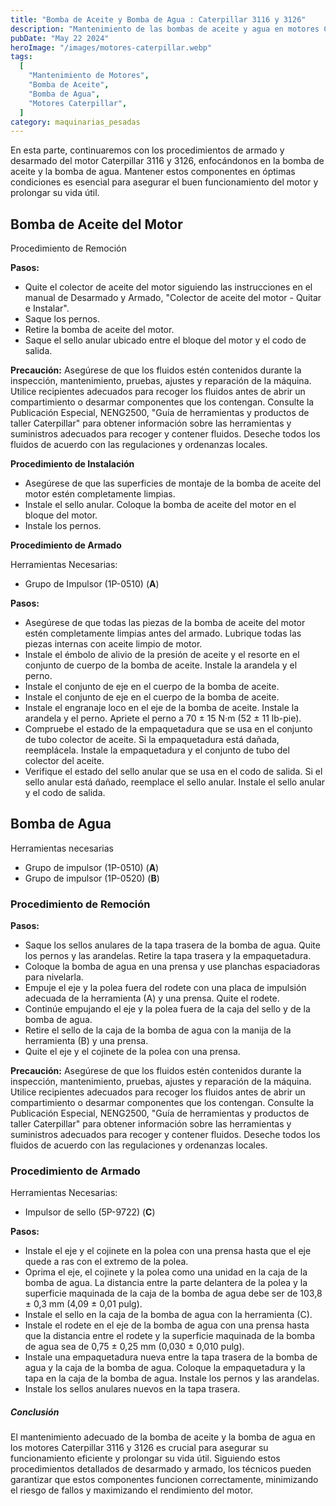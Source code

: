 ```yaml
---
title: "Bomba de Aceite y Bomba de Agua : Caterpillar 3116 y 3126"
description: "Mantenimiento de las bombas de aceite y agua en motores Caterpillar 3116 y 3126"
pubDate: "May 22 2024"
heroImage: "/images/motores-caterpillar.webp"
tags:
  [
    "Mantenimiento de Motores",
    "Bomba de Aceite",
    "Bomba de Agua",
    "Motores Caterpillar",
  ]
category: maquinarias_pesadas
---
```


En esta parte, continuaremos con los procedimientos de armado y desarmado del motor Caterpillar 3116 y 3126, enfocándonos en la bomba de aceite y la bomba de agua. Mantener estos componentes en óptimas condiciones es esencial para asegurar el buen funcionamiento del motor y prolongar su vida útil.

## Bomba de Aceite del Motor

Procedimiento de Remoción

**Pasos:**

- Quite el colector de aceite del motor siguiendo las instrucciones en el manual de Desarmado y Armado, "Colector de aceite del motor - Quitar e Instalar".
- Saque los pernos.
- Retire la bomba de aceite del motor.
- Saque el sello anular ubicado entre el bloque del motor y el codo de salida.

**Precaución:** Asegúrese de que los fluidos estén contenidos durante la inspección, mantenimiento, pruebas, ajustes y reparación de la máquina. Utilice recipientes adecuados para recoger los fluidos antes de abrir un compartimiento o desarmar componentes que los contengan. Consulte la Publicación Especial, NENG2500, "Guía de herramientas y productos de taller Caterpillar" para obtener información sobre las herramientas y suministros adecuados para recoger y contener fluidos. Deseche todos los fluidos de acuerdo con las regulaciones y ordenanzas locales.

**Procedimiento de Instalación**

- Asegúrese de que las superficies de montaje de la bomba de aceite del motor estén completamente limpias.
- Instale el sello anular. Coloque la bomba de aceite del motor en el bloque del motor.
- Instale los pernos.

**Procedimiento de Armado**

Herramientas Necesarias:

- Grupo de Impulsor (1P-0510) (**A**)

**Pasos:**

- Asegúrese de que todas las piezas de la bomba de aceite del motor estén completamente limpias antes del armado. Lubrique todas las piezas internas con aceite limpio de motor.
- Instale el émbolo de alivio de la presión de aceite y el resorte en el conjunto de cuerpo de la bomba de aceite. Instale la arandela y el perno.
- Instale el conjunto de eje en el cuerpo de la bomba de aceite.
- Instale el conjunto de eje en el cuerpo de la bomba de aceite.
- Instale el engranaje loco en el eje de la bomba de aceite. Instale la arandela y el perno. Apriete el perno a 70 ± 15 N·m (52 ± 11 lb-pie).
- Compruebe el estado de la empaquetadura que se usa en el conjunto de tubo colector de aceite. Si la empaquetadura está dañada, reemplácela. Instale la empaquetadura y el conjunto de tubo del colector del aceite.
- Verifique el estado del sello anular que se usa en el codo de salida. Si el sello anular está dañado, reemplace el sello anular. Instale el sello anular y el codo de salida.

## Bomba de Agua

Herramientas necesarias

- Grupo de impulsor (1P-0510) (**A**)
- Grupo de impulsor (1P-0520) (**B**)

### Procedimiento de Remoción

**Pasos:**

- Saque los sellos anulares de la tapa trasera de la bomba de agua. Quite los pernos y las arandelas. Retire la tapa trasera y la empaquetadura.
- Coloque la bomba de agua en una prensa y use planchas espaciadoras para nivelarla.
- Empuje el eje y la polea fuera del rodete con una placa de impulsión adecuada de la herramienta (A) y una prensa. Quite el rodete.
- Continúe empujando el eje y la polea fuera de la caja del sello y de la bomba de agua.
- Retire el sello de la caja de la bomba de agua con la manija de la herramienta (B) y una prensa.
- Quite el eje y el cojinete de la polea con una prensa.

**Precaución:** Asegúrese de que los fluidos estén contenidos durante la inspección, mantenimiento, pruebas, ajustes y reparación de la máquina. Utilice recipientes adecuados para recoger los fluidos antes de abrir un compartimiento o desarmar componentes que los contengan. Consulte la Publicación Especial, NENG2500, "Guía de herramientas y productos de taller Caterpillar" para obtener información sobre las herramientas y suministros adecuados para recoger y contener fluidos. Deseche todos los fluidos de acuerdo con las regulaciones y ordenanzas locales.

### Procedimiento de Armado

Herramientas Necesarias:

- Impulsor de sello (5P-9722) (**C**)

**Pasos:**

- Instale el eje y el cojinete en la polea con una prensa hasta que el eje quede a ras con el extremo de la polea.
- Oprima el eje, el cojinete y la polea como una unidad en la caja de la bomba de agua. La distancia entre la parte delantera de la polea y la superficie maquinada de la caja de la bomba de agua debe ser de 103,8 ± 0,3 mm (4,09 ± 0,01 pulg).
- Instale el sello en la caja de la bomba de agua con la herramienta (C).
- Instale el rodete en el eje de la bomba de agua con una prensa hasta que la distancia entre el rodete y la superficie maquinada de la bomba de agua sea de 0,75 ± 0,25 mm (0,030 ± 0,010 pulg).
- Instale una empaquetadura nueva entre la tapa trasera de la bomba de agua y la caja de la bomba de agua. Coloque la empaquetadura y la tapa en la caja de la bomba de agua. Instale los pernos y las arandelas.
- Instale los sellos anulares nuevos en la tapa trasera.

##### Conclusión

El mantenimiento adecuado de la bomba de aceite y la bomba de agua en los motores Caterpillar 3116 y 3126 es crucial para asegurar su funcionamiento eficiente y prolongar su vida útil. Siguiendo estos procedimientos detallados de desarmado y armado, los técnicos pueden garantizar que estos componentes funcionen correctamente, minimizando el riesgo de fallos y maximizando el rendimiento del motor.
